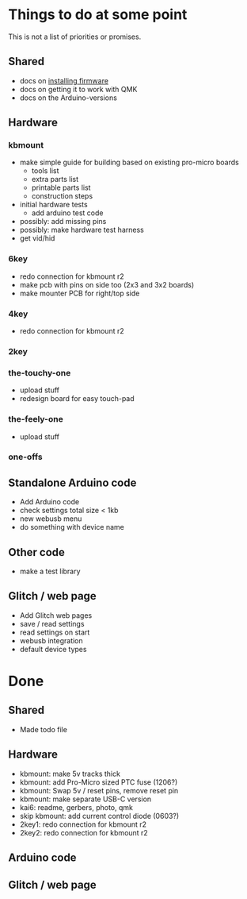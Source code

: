 # Things to do at some point

This is not a list of priorities or promises.

## Shared

* docs on [installing firmware](docs/firmware.md)
* docs on getting it to work with QMK
* docs on the Arduino-versions

## Hardware

### kbmount

* make simple guide for building based on existing pro-micro boards
  * tools list
  * extra parts list
  * printable parts list
  * construction steps
* initial hardware tests
  * add arduino test code
* possibly: add missing pins
* possibly: make hardware test harness
* get vid/hid

### 6key

* redo connection for kbmount r2
* make pcb with pins on side too (2x3 and 3x2 boards)
* make mounter PCB for right/top side

### 4key

* redo connection for kbmount r2

### 2key

### the-touchy-one

* upload stuff
* redesign board for easy touch-pad

### the-feely-one

* upload stuff

### one-offs

## Standalone Arduino code

* Add Arduino code
* check settings total size < 1kb
* new webusb menu
* do something with device name

## Other code

* make a test library

## Glitch / web page

* Add Glitch web pages
* save / read settings
* read settings on start
* webusb integration
* default device types

# Done

## Shared

* Made todo file

## Hardware

* kbmount: make 5v tracks thick
* kbmount: add Pro-Micro sized PTC fuse (1206?)
* kbmount: Swap 5v / reset pins, remove reset pin
* kbmount: make separate USB-C version
* kai6: readme, gerbers, photo, qmk
* skip kbmount: add current control diode (0603?)
* 2key1: redo connection for kbmount r2
* 2key2: redo connection for kbmount r2

## Arduino code

## Glitch / web page

